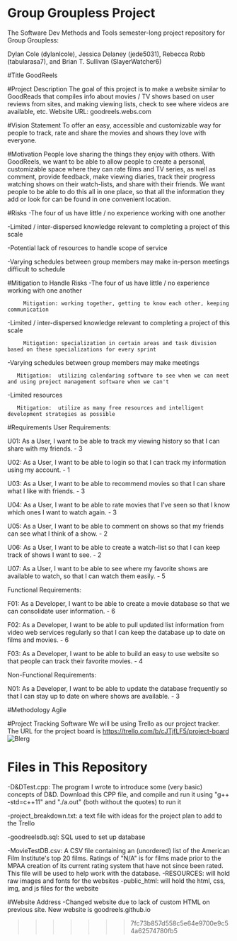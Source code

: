 # Group Groupless Project
The Software Dev Methods and Tools semester-long project repository for Group Groupless:

Dylan Cole (dylanlcole), Jessica Delaney (jede5031), Rebecca Robb (tabularasa7), and Brian T. Sullivan (SlayerWatcher6)

#Title
GoodReels

#Project Description
The goal of this project is to make a website similar to GoodReads that compiles info about movies / TV shows based on user reviews from sites, and making viewing lists, check to see where videos are available, etc.
Website URL: goodreels.webs.com

#Vision Statement
To offer an easy, accessible and customizable way for people to track, rate and share the movies and shows they love with everyone.

#Motivation
People love sharing the things they enjoy with others. With GoodReels, we want to be able to allow people to create a personal, customizable space where they can rate films and TV series, as well as comment, provide feedback, make viewing diaries, track their progress watching shows on their watch-lists, and share with their friends.  We want people to be able to do this all in one place, so that all the information they add or look for can be found in one convenient location.

#Risks
-The four of us have little / no experience working with one another

-Limited / inter-dispersed knowledge relevant to completing a project of this scale

-Potential lack of resources to handle scope of service

-Varying schedules between group members may make in-person meetings difficult to schedule

#Mitigation to Handle Risks
-The four of us have little / no experience working with one another

         Mitigation: working together, getting to know each other, keeping communication
         
-Limited / inter-dispersed knowledge relevant to completing a project of this scale

         Mitigation: specialization in certain areas and task division based on these specializations for every sprint
         
-Varying schedules between group members may make meetings

       Mitigation:  utilizing calendaring software to see when we can meet and using project management software when we can't
       
-Limited resources

       Mitigation:  utilize as many free resources and intelligent development strategies as possible
       

#Requirements
User Requirements:

U01: As a User, I want to be able to track my viewing history so that I can share with my friends. - 3

U02: As a User, I want to be able to login so that I can track my information using my account. - 1

U03: As a User, I want to be able to recommend movies so that I can share what I like with friends. - 3

U04: As a User, I want to be able to rate movies that I've seen so that I know which ones I want to watch again. - 3

U05: As a User, I want to be able to comment on shows so that my friends can see what I think of a show. - 2

U06: As a User, I want to be able to create a watch-list so that I can keep track of shows I want to see. - 2

U07: As a User, I want to be able to see where my favorite shows are available to watch, so that I can watch them easily. - 5

Functional Requirements:

F01: As a Developer, I want to be able to create a movie database so that we can consolidate user information. - 6

F02: As a Developer, I want to be able to pull updated list information from video web services regularly so that I can keep the database up to date on films and movies. - 6 

F03: As a Developer, I want to be able to build an easy to use website so that people can track their favorite movies. - 4

Non-Functional Requirements:

N01: As a Developer, I want to be able to update the database frequently so that I can stay up to date on where shows are available. - 3

#Methodology
Agile

#Project Tracking Software
We will be using Trello as our project tracker. The URL for the project board is https://trello.com/b/cJTjfLF5/project-board	
![Blerg](http://i.imgur.com/DAx7LuO.jpg)

# Files in This Repository
-D&DTest.cpp: The program I wrote to introduce some (very basic) concepts of D&D. Download this CPP file, and compile and run it using "g++ -std=c++11" and "./a.out" (both without the quotes) to run it

-project_breakdown.txt: a text file with ideas for the project plan to add to the Trello

-goodreelsdb.sql: SQL used to set up database 

-MovieTestDB.csv: A CSV file containing an (unordered) list of the American Film Institute's top 20 films. Ratings of "N/A" is for films made prior to the MPAA creation of its current rating system that have not since been rated. This file will be used to help work with the database.
-RESOURCES: will hold raw images and fonts for the websites
-public_html: will hold the html, css, img, and js files for the website

#Website Address
-Changed website due to lack of custom HTML on previous site.  New website is goodreels.github.io
>>>>>>> 7fc73b857d558c5e64e9700e9c54a62574780fb5
